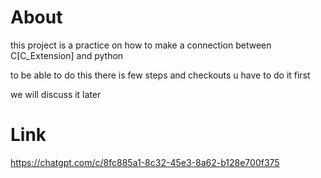 # About
this project is a practice on how to make a connection between C[C_Extension]
and python

to be able to do this there is few steps and checkouts u have to do it first

we will discuss it later

# Link
https://chatgpt.com/c/8fc885a1-8c32-45e3-8a62-b128e700f375
